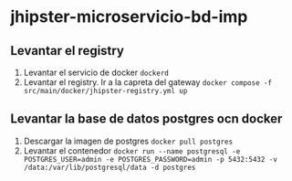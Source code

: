 # jhipster-microservicio-bd-imp

## Levantar el registry
1. Levantar el servicio de docker 
`dockerd`
2. Levantar el registry. Ir a la capreta del gateway
`docker compose -f src/main/docker/jhipster-registry.yml up`


## Levantar la base de datos postgres ocn docker
1. Descargar la imagen de postgres
`docker pull postgres`
2. Levantar el contenedor
`docker run --name postgresql -e POSTGRES_USER=admin -e POSTGRES_PASSWORD=admin -p 5432:5432 -v /data:/var/lib/postgresql/data -d postgres`
